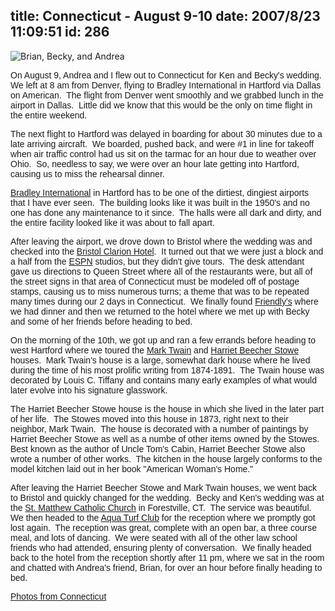 title: Connecticut - August 9-10
date: 2007/8/23 11:09:51
id: 286
---
![Brian, Becky, and Andrea](/journal_images/mini-DSC00572-journal.jpg)

<font face="Arial">On August 9, Andrea and I flew out to Connecticut for Ken and Becky's wedding.  We left at 8 am from Denver, flying to Bradley International in Hartford via Dallas on American.  The flight from Denver went smoothly and we grabbed lunch in the airport in Dallas.  Little did we know that this would be the only on time flight in the entire weekend. </font>

<font face="Arial">The next flight to Hartford was delayed in boarding for about 30 minutes due to a late arriving aircraft.  We boarded, pushed back, and were #1 in line for takeoff when air traffic control had us sit on the tarmac for an hour due to weather over Ohio.  So, needless to say, we were over an hour late getting into Hartford, causing us to miss the rehearsal dinner. </font>

<font face="Arial">[Bradley International](http://www.bradleyairport.com/home/) in Hartford has to be one of the dirtiest, dingiest airports that I have ever seen.  The building looks like it was built in the 1950's and no one has done any maintenance to it since.  The halls were all dark and dirty, and the entire facility looked like it was about to fall apart.</font>

<font face="Arial">After leaving the airport, we drove down to Bristol where the wedding was and checked into the [Bristol Clarion Hotel](http://www.choicehotels.com/ires/en-US/html/HotelInfo?hotel=CT022&sid=WuuLg.r6Hhdgq4Pg.4&sarea=5343&sname=Bristol&sstate=CT&scountry=US&sradius=40.22&slat=41.67166519165039&slon=-72.94972229003906&schain=R&exp=&scity=Bristol&sort=&nroom=1&nadult1=1&nchild1=0&nadult2=1&nchild2=0&nadult3=1&nchild3=0&nadult4=1&nchild4=0&nadult5=1&nchild5=0).  It turned out that we were just a block and a half from the [ESPN](http://www.espn.com) studios, but they didn't give tours.  The desk attendant gave us directions to Queen Street where all of the restaurants were, but all of the street signs in that area of Connecticut must be modeled off of postage stamps, causing us to miss numerous turns; a theme that was to be repeated many times during our 2 days in Connecticut.  We finally found [Friendly's](http://www.friendlys.com/) where we had dinner and then we returned to the hotel where we met up with Becky and some of her friends before heading to bed.</font>

<font face="Arial">On the morning of the 10th, we got up and ran a few errands before heading to west Hartford where we toured the [Mark Twain](http://www.marktwainhouse.org/) and [Harriet Beecher Stowe](http://www.harrietbeecherstowecenter.org/) houses.  Mark Twain's house is a large, somewhat dark house where he lived during the time of his most prolific writing from 1874-1891.  The Twain house was decorated by Louis C. Tiffany and contains many early examples of what would later evolve into his signature glasswork.</font>

<font face="Arial">The Harriet Beecher Stowe house is the house in which she lived in the later part of her life.  The Stowes moved into this house in 1873, right next to their neighbor, Mark Twain.  The house is decorated with a number of paintings by Harriet Beecher Stowe as well as a numbe of other items owned by the Stowes.  Best known as the author of Uncle Tom's Cabin, Harriet Beecher Stowe also wrote a number of other works.  The kitchen in the house largely conforms to the model kitchen laid out in her book "American Woman's Home."</font>

<font face="Arial">After leaving the Harriet Beecher Stowe and Mark Twain houses, we went back to Bristol and quickly changed for the wedding.  Becky and Ken's wedding was at the [St. Matthew Catholic Church](http://www.stmatthewrcc.com/) in Forestville, CT.  The service was beautiful.  We then headed to the [Aqua Turf Club](http://www.aquaturfclub.com/) for the reception where we promptly got lost again.  The reception was great, complete with an open bar, a three course meal, and lots of dancing.  We were seated with all of the other law school friends who had attended, ensuring plenty of conversation.  We finally headed back to the hotel from the reception shortly after 11 pm, where we sat in the room and chatted with Andrea's friend, Brian, for over an hour before finally heading to bed.</font>

<font face="Arial">[Photos from Connecticut](PhotoAlbum.aspx?ID=CT0807)</font>